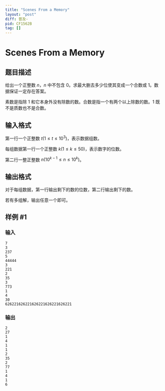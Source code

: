 ```yaml
---
title: "Scenes From a Memory"
layout: "post"
diff: 普及-
pid: CF1562B
tag: []
---
```


# Scenes From a Memory

## 题目描述

给出一个正整数 $n$，$n$ 中不包含 $0$。求最大删去多少位使其变成一个合数或 $1$。数据保证一定存在答案。

素数是指除 $1$ 和它本身外没有除数的数。合数是指一个有两个以上除数的数。$1$ 既不是质数也不是合数。

## 输入格式

第一行一个正整数 $t(1\leq t \leq 10^3)$，表示数据组数。

每组数据第一行一个正整数 $k(1\leq k\leq 50)$，表示数字的位数。

第二行一整正整数 $n(10^{k-1}\leq n \leq 10^{k})$。

## 输出格式

对于每组数据，第一行输出剩下的数的位数，第二行输出剩下的数。

若有多组解，输出任意一个即可。

## 样例 #1

### 输入

```
7
3
237
5
44444
3
221
2
35
3
773
1
4
30
626221626221626221626221626221
```

### 输出

```
2
27
1
4
1
1
2
35
2
77
1
4
1
6
```

